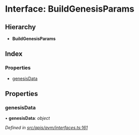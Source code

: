 # Interface: BuildGenesisParams

## Hierarchy

- **BuildGenesisParams**

## Index

### Properties

- [genesisData](avm_interfaces.buildgenesisparams#genesisdata)

## Properties

### genesisData

• **genesisData**: _object_

_Defined in [src/apis/avm/interfaces.ts:161](https://github.com/chain4travel/caminojs/blob/3883166/src/apis/avm/interfaces.ts#L161)_
